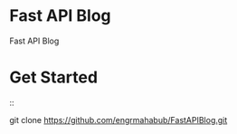 # Fast API Blog
Fast API Blog

Get Started
============
::

  git clone https://github.com/engrmahabub/FastAPIBlog.git
  
